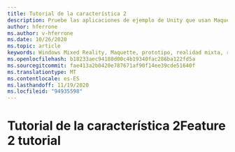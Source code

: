 ```yaml
---
title: Tutorial de la característica 2
description: Pruebe las aplicaciones de ejemplo de Unity que usan Maquette.
author: hferrone
ms.author: v-hferrone
ms.date: 10/26/2020
ms.topic: article
keywords: Windows Mixed Reality, Maquette, prototipo, realidad mixta, realidad virtual, VR, MR, comentarios, centro de comentarios, errores
ms.openlocfilehash: b18233aec94180d00c4b19340fac286ba122fd5a
ms.sourcegitcommit: fae413a2b0420e787671af90f14ee39cde51640f
ms.translationtype: MT
ms.contentlocale: es-ES
ms.lasthandoff: 11/19/2020
ms.locfileid: "94935598"
---
```

# <a name="feature-2-tutorial"></a><span data-ttu-id="9a082-104">Tutorial de la característica 2</span><span class="sxs-lookup"><span data-stu-id="9a082-104">Feature 2 tutorial</span></span>

<!-- TODO(Harrison/Stefan): Need cool header image from tutorial -->

<!-- TODO(Stefan): Create tutorial content and screenshots -->
